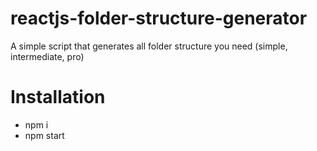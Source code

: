 # reactjs-folder-structure-generator
A simple script that generates all folder structure you need (simple, intermediate, pro)

# Installation
- npm i
- npm start
